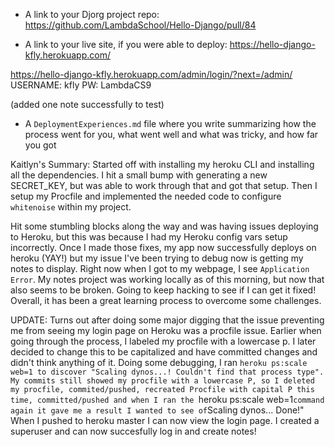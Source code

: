 - A link to your Djorg project repo: https://github.com/LambdaSchool/Hello-Django/pull/84

- A link to your live site, if you were able to deploy: 
https://hello-django-kfly.herokuapp.com/

https://hello-django-kfly.herokuapp.com/admin/login/?next=/admin/
USERNAME: kfly
PW: LambdaCS9

(added one note successfully to test)

- A `DeploymentExperiences.md` file where you write summarizing how the process went for you, what went well and what was tricky, and how far you got

Kaitlyn's Summary:
Started off with installing my heroku CLI and installing all the dependencies. I hit a small bump with generating a new SECRET_KEY, but was able to work through that and got that setup. Then I setup my Procfile and implemented the needed code to configure `whitenoise` within my project.

Hit some stumbling blocks along the way and was having issues deploying to Heroku, but this was because I had my Heroku config vars setup incorrectly. Once I made those fixes, my app now successfully deploys on heroku (YAY!) but my issue I've been trying to debug now is getting my notes to display. Right now when I got to my webpage, I see `Application Error`. My notes project was working locally as of this morning, but now that also seems to be broken. Going to keep hacking to see if I can get it fixed! Overall, it has been a great learning process to overcome some challenges. 

UPDATE: Turns out after doing some major digging that the issue preventing me from seeing my login page on Heroku was a procfile issue. Earlier when going through the process, I labeled my procfile with a lowercase p. I later decided to change this to be capitalized and have committed changes and didn't think anything of it. Doing some debugging, I ran `heroku ps:scale web=1 to discover "Scaling dynos...! Couldn't find that process type". My commits still showed my procfile with a lowercase P, so I deleted my procfile, commited/pushed, recreated Procfile with capital P this time, committed/pushed and when I ran the `heroku ps:scale web=1` command again it gave me a result I wanted to see of `Scaling dynos... Done!" When I pushed to heroku master I can now view the login page. I created a superuser and can now succesfully log in and create notes! 
